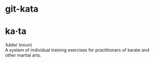 # git-kata
# ka·ta
ˈkädə/
(noun)  
A system of individual training exercises for practitioners of karate and other martial arts.
